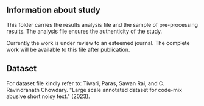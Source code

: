 ## Information about study
This folder carries the results analysis file and the sample of pre-processing results. The analysis file ensures the authenticity of the study.

Currently the work is under review to an esteemed journal. The complete work will be available to this file after publication.

## Dataset
For dataset file kindly refer to:
Tiwari, Paras, Sawan Rai, and C. Ravindranath Chowdary. "Large scale annotated dataset for code-mix abusive short noisy text." (2023).
